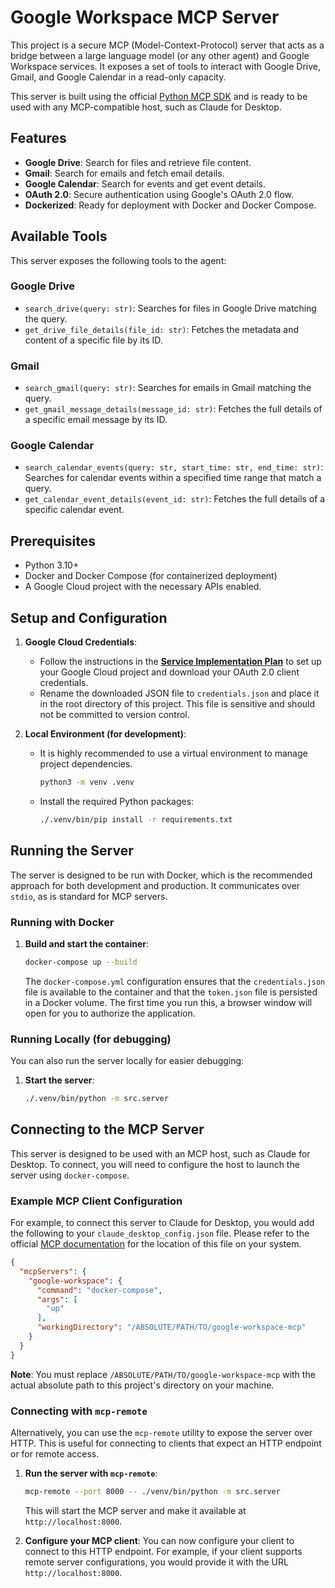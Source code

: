 # Google Workspace MCP Server

This project is a secure MCP (Model-Context-Protocol) server that acts as a bridge between a large language model (or any other agent) and Google Workspace services. It exposes a set of tools to interact with Google Drive, Gmail, and Google Calendar in a read-only capacity.

This server is built using the official [Python MCP SDK](https://modelcontextprotocol.io/quickstart/server) and is ready to be used with any MCP-compatible host, such as Claude for Desktop.

## Features

-   **Google Drive**: Search for files and retrieve file content.
-   **Gmail**: Search for emails and fetch email details.
-   **Google Calendar**: Search for events and get event details.
-   **OAuth 2.0**: Secure authentication using Google's OAuth 2.0 flow.
-   **Dockerized**: Ready for deployment with Docker and Docker Compose.

## Available Tools

This server exposes the following tools to the agent:

### Google Drive

-   `search_drive(query: str)`: Searches for files in Google Drive matching the query.
-   `get_drive_file_details(file_id: str)`: Fetches the metadata and content of a specific file by its ID.

### Gmail

-   `search_gmail(query: str)`: Searches for emails in Gmail matching the query.
-   `get_gmail_message_details(message_id: str)`: Fetches the full details of a specific email message by its ID.

### Google Calendar

-   `search_calendar_events(query: str, start_time: str, end_time: str)`: Searches for calendar events within a specified time range that match a query.
-   `get_calendar_event_details(event_id: str)`: Fetches the full details of a specific calendar event.

## Prerequisites

-   Python 3.10+
-   Docker and Docker Compose (for containerized deployment)
-   A Google Cloud project with the necessary APIs enabled.

## Setup and Configuration

1.  **Google Cloud Credentials**:
    *   Follow the instructions in the [**Service Implementation Plan**](.cursor/rules/google-workspace-mcp.md) to set up your Google Cloud project and download your OAuth 2.0 client credentials.
    *   Rename the downloaded JSON file to `credentials.json` and place it in the root directory of this project. This file is sensitive and should not be committed to version control.

2.  **Local Environment (for development)**:
    *   It is highly recommended to use a virtual environment to manage project dependencies.
        ```bash
        python3 -m venv .venv
        ```
    *   Install the required Python packages:
        ```bash
        ./.venv/bin/pip install -r requirements.txt
        ```

## Running the Server

The server is designed to be run with Docker, which is the recommended approach for both development and production. It communicates over `stdio`, as is standard for MCP servers.

### Running with Docker

1.  **Build and start the container**:
    ```bash
    docker-compose up --build
    ```
    The `docker-compose.yml` configuration ensures that the `credentials.json` file is available to the container and that the `token.json` file is persisted in a Docker volume. The first time you run this, a browser window will open for you to authorize the application.

### Running Locally (for debugging)

You can also run the server locally for easier debugging:

1.  **Start the server**:
    ```bash
    ./.venv/bin/python -m src.server
    ```

## Connecting to the MCP Server

This server is designed to be used with an MCP host, such as Claude for Desktop. To connect, you will need to configure the host to launch the server using `docker-compose`.

### Example MCP Client Configuration

For example, to connect this server to Claude for Desktop, you would add the following to your `claude_desktop_config.json` file. Please refer to the official [MCP documentation](https://modelcontextprotocol.io/quickstart/server/#testing-your-server-with-claude-for-desktop) for the location of this file on your system.

```json
{
  "mcpServers": {
    "google-workspace": {
      "command": "docker-compose",
      "args": [
        "up"
      ],
      "workingDirectory": "/ABSOLUTE/PATH/TO/google-workspace-mcp"
    }
  }
}
```

**Note**: You must replace `/ABSOLUTE/PATH/TO/google-workspace-mcp` with the actual absolute path to this project's directory on your machine.

### Connecting with `mcp-remote`

Alternatively, you can use the `mcp-remote` utility to expose the server over HTTP. This is useful for connecting to clients that expect an HTTP endpoint or for remote access.

1.  **Run the server with `mcp-remote`**:
    ```bash
    mcp-remote --port 8000 -- ./venv/bin/python -m src.server
    ```
    This will start the MCP server and make it available at `http://localhost:8000`.

2.  **Configure your MCP client**:
    You can now configure your client to connect to this HTTP endpoint. For example, if your client supports remote server configurations, you would provide it with the URL `http://localhost:8000`.
